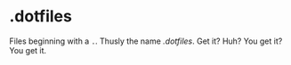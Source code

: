 # .dotfiles
Files beginning with a `.`. Thusly the name *.dotfiles*. Get it? Huh? You get it? You get it.
